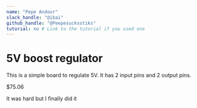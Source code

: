 ```yaml
---
name: "Pepe Andour"
slack_handle: "@ibai"
github_handle: "@Peepesucksstiks"
tutorial: no # Link to the tutorial if you used one
---
```


# 5V boost regulator

<!-- Describe your board in 2-3 sentences. What are you making? What will it do? -->
This is a simple board to regulate 5V. It has 2 input pins and 2 output pins.

<!-- How much is it going to cost? -->
$75.06

<!-- Tell us a little bit about your design process. What were some challenges? What helped? ***Totally optional*** -->
It was hard but I finally did it

